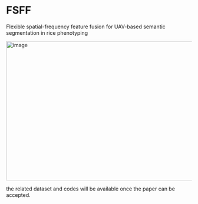 # FSFF
Flexible spatial-frequency feature fusion for UAV-based semantic segmentation in rice phenotyping


<img width="522" height="378" alt="image" src="https://github.com/user-attachments/assets/759aadc8-adb3-408f-bead-0b7fbfbd2816" />

the related dataset and codes will be available once the paper can be accepted.

